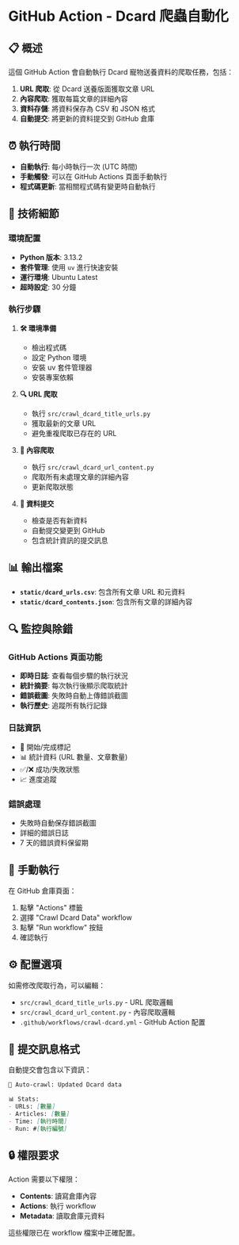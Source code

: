 # GitHub Action - Dcard 爬蟲自動化

## 📋 概述

這個 GitHub Action 會自動執行 Dcard 寵物送養資料的爬取任務，包括：

1. **URL 爬取**: 從 Dcard 送養版面獲取文章 URL
2. **內容爬取**: 獲取每篇文章的詳細內容
3. **資料存儲**: 將資料保存為 CSV 和 JSON 格式
4. **自動提交**: 將更新的資料提交到 GitHub 倉庫

## ⏰ 執行時間

- **自動執行**: 每小時執行一次 (UTC 時間)
- **手動觸發**: 可以在 GitHub Actions 頁面手動執行
- **程式碼更新**: 當相關程式碼有變更時自動執行

## 🔧 技術細節

### 環境配置

- **Python 版本**: 3.13.2
- **套件管理**: 使用 `uv` 進行快速安裝
- **運行環境**: Ubuntu Latest
- **超時設定**: 30 分鐘

### 執行步驟

1. **🛠️ 環境準備**
   - 檢出程式碼
   - 設定 Python 環境
   - 安裝 uv 套件管理器
   - 安裝專案依賴

2. **🔍 URL 爬取**
   - 執行 `src/crawl_dcard_title_urls.py`
   - 獲取最新的文章 URL
   - 避免重複爬取已存在的 URL

3. **📖 內容爬取**
   - 執行 `src/crawl_dcard_url_content.py`
   - 爬取所有未處理文章的詳細內容
   - 更新爬取狀態

4. **💾 資料提交**
   - 檢查是否有新資料
   - 自動提交變更到 GitHub
   - 包含統計資訊的提交訊息

## 📊 輸出檔案

- **`static/dcard_urls.csv`**: 包含所有文章 URL 和元資料
- **`static/dcard_contents.json`**: 包含所有文章的詳細內容

## 🔍 監控與除錯

### GitHub Actions 頁面功能

- **即時日誌**: 查看每個步驟的執行狀況
- **統計摘要**: 每次執行後顯示爬取統計
- **錯誤截圖**: 失敗時自動上傳錯誤截圖
- **執行歷史**: 追蹤所有執行記錄

### 日誌資訊

- 🚀 開始/完成標記
- 📊 統計資料 (URL 數量、文章數量)
- ✅/❌ 成功/失敗狀態
- 📈 進度追蹤

### 錯誤處理

- 失敗時自動保存錯誤截圖
- 詳細的錯誤日誌
- 7 天的錯誤資料保留期

## 🚀 手動執行

在 GitHub 倉庫頁面：

1. 點擊 "Actions" 標籤
2. 選擇 "Crawl Dcard Data" workflow
3. 點擊 "Run workflow" 按鈕
4. 確認執行

## ⚙️ 配置選項

如需修改爬取行為，可以編輯：

- `src/crawl_dcard_title_urls.py` - URL 爬取邏輯
- `src/crawl_dcard_url_content.py` - 內容爬取邏輯
- `.github/workflows/crawl-dcard.yml` - GitHub Action 配置

## 📝 提交訊息格式

自動提交會包含以下資訊：

```md
🤖 Auto-crawl: Updated Dcard data

📊 Stats:
- URLs: [數量]
- Articles: [數量]  
- Time: [執行時間]
- Run: #[執行編號]
```

## 🔒 權限要求

Action 需要以下權限：

- **Contents**: 讀寫倉庫內容
- **Actions**: 執行 workflow
- **Metadata**: 讀取倉庫元資料

這些權限已在 workflow 檔案中正確配置。
